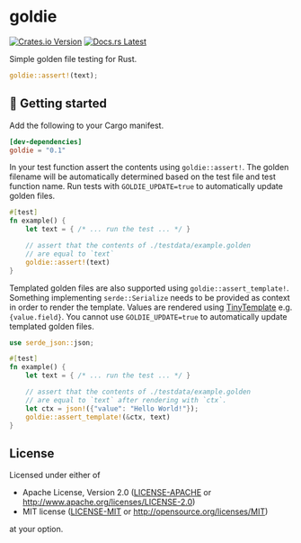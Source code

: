 # goldie

[![Crates.io Version](https://img.shields.io/crates/v/goldie.svg)](https://crates.io/crates/goldie)
[![Docs.rs Latest](https://img.shields.io/badge/docs.rs-latest-blue.svg)](https://docs.rs/goldie)

Simple golden file testing for Rust.

```rust
goldie::assert!(text);
```

## 🚀 Getting started

Add the following to your Cargo manifest.

```toml
[dev-dependencies]
goldie = "0.1"
```

In your test function assert the contents using `goldie::assert!`. The golden
filename will be automatically determined based on the test file and test
function name. Run tests with `GOLDIE_UPDATE=true` to automatically update
golden files.

```rust
#[test]
fn example() {
    let text = { /* ... run the test ... */ }

    // assert that the contents of ./testdata/example.golden
    // are equal to `text`
    goldie::assert!(text)
}
```

Templated golden files are also supported using `goldie::assert_template!`.
Something implementing `serde::Serialize` needs to be provided as context in
order to render the template. Values are rendered using
[TinyTemplate](https://github.com/bheisler/TinyTemplate) e.g. `{value.field}`.
You cannot use  `GOLDIE_UPDATE=true` to automatically update templated golden
files.

```rust
use serde_json::json;

#[test]
fn example() {
    let text = { /* ... run the test ... */ }

    // assert that the contents of ./testdata/example.golden
    // are equal to `text` after rendering with `ctx`.
    let ctx = json!({"value": "Hello World!"});
    goldie::assert_template!(&ctx, text)
}
```

## License

Licensed under either of

- Apache License, Version 2.0 ([LICENSE-APACHE](LICENSE-APACHE) or
  http://www.apache.org/licenses/LICENSE-2.0)
- MIT license ([LICENSE-MIT](LICENSE-MIT) or http://opensource.org/licenses/MIT)

at your option.
